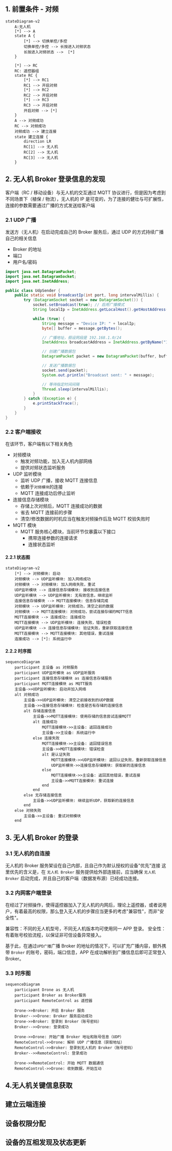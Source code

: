 ## 1. 前置条件 - 对频


``` mermaid
stateDiagram-v2
	A:无人机
    [*] --> A 
    state A {
        [*] --> 切换单控/多控
        切换单控/多控 --> 长按进入对频状态
        长按进入对频状态 -->  [*]
    }

    [*] --> RC
    RC: 遥控器组
    state RC {
        [*] --> RC1
        RC1 --> 开启对频
        [*] --> RC2
        RC2 --> 开启对频
        [*] --> RC3
        RC3 --> 开启对频
        开启对频 --> [*]
    }
	A --> 对频成功
	RC --> 对频成功
	对频成功 --> 建立连接
	state 建立连接 {
		direction LR
		RC[1] --> 无人机
		RC[2] --> 无人机
		RC[3] --> 无人机
	}

```
## 2. 无人机 Broker 登录信息的发现

客户端（RC / 移动设备）与无人机的交互通过 MQTT 协议进行，但是因为考虑到不同场景下（植保 / 物流），无人机的 IP 是可变的，为了连接的健壮与可扩展性，连接的参数需要通过广播的方式发送给客户端

### 2.1 UDP 广播

发送方（无人机）在启动完成自己的 Broker 服务后，通过 UDP 的方式持续广播自己的相关信息

- Broker 的地址
- 端口
- 用户名/密码

```java
import java.net.DatagramPacket;
import java.net.DatagramSocket;
import java.net.InetAddress;

public class UdpSender {
    public static void broadcastIp(int port, long intervalMillis) {
        try (DatagramSocket socket = new DatagramSocket()) {
            socket.setBroadcast(true); // 启用广播模式
            String localIp = InetAddress.getLocalHost().getHostAddress();

            while (true) {
                String message = "Device IP: " + localIp;
                byte[] buffer = message.getBytes();

                // 广播地址，假设网段是 192.168.1.0/24
                InetAddress broadcastAddress = InetAddress.getByName("192.168.1.255");

                // 创建广播数据包
                DatagramPacket packet = new DatagramPacket(buffer, buffer.length, broadcastAddress, port);

                // 发送广播数据包
                socket.send(packet);
                System.out.println("Broadcast sent: " + message);

                // 等待指定时间间隔
                Thread.sleep(intervalMillis);
            }
        } catch (Exception e) {
            e.printStackTrace();
        }
    }
}
```

### 2.2 客户端接收
在该环节，客户端有以下相关角色

- 对频模块
	- 触发对频功能，加入无人机内部网络
	- 提供对频状态监听服务
- UDP 监听模块
	- 监听 UDP 广播，接收 MQTT 连接信息
	- 依赖于`对频模块`的连接
	- MQTT 连接成功后停止监听
- 连接信息存储模块
	- 存储上次对频后，MQTT 连接成功的数据
	- 省去 MQTT 连接前的步骤
	- 清空/修改数据的时机应当在触发对频操作后及 MQTT 校验失败时
- MQTT 模块
	- MQTT 服务核心模块，当前环节仅暴露以下接口
		- 携带连接参数的连接请求
		- 连接状态监听
#### 2.2.1 状态图

```mermaid
stateDiagram-v2
    [*] --> 对频模块: 启动
    对频模块 --> UDP监听模块: 加入网络成功
    对频模块 --> 对频模块: 加入网络失败，重试
    UDP监听模块 --> 连接信息存储模块: 接收到连接信息
    UDP监听模块 --> UDP监听模块: 无有效信息，继续监听
    连接信息存储模块 --> MQTT连接模块: 信息存储完成
    对频模块 --> UDP监听模块: 对频成功，清空之前的数据
    对频模块 --> MQTT连接模块: 对频成功，尝试连接存储的MQTT信息
    MQTT连接模块 --> 连接成功: 连接成功
    MQTT连接模块 --> UDP监听模块: 连接失败，错误检查
    UDP监听模块 --> 连接信息存储模块: 验证失败，重新获取连接信息
    MQTT连接模块 --> MQTT连接模块: 其他错误，重试连接
    连接成功 --> [*]: 系统运行中

```
#### 2.2.2 时序图

```mermaid
sequenceDiagram
    participant 主设备 as 对频服务
    participant UDP监听模块 as UDP监听服务
    participant 连接信息存储模块 as 连接信息存储服务
    participant MQTT连接模块 as MQTT服务
    主设备->>UDP监听模块: 启动并加入网络
    alt 对频成功
        主设备->>UDP监听模块: 清空之前接收到的UDP数据
        主设备->>连接信息存储模块: 检查是否有存储的连接信息
        alt 存储连接信息
            主设备->>MQTT连接模块: 使用存储的信息尝试连接MQTT
            alt 连接成功
                MQTT连接模块->>主设备: 返回连接成功
                主设备->>主设备: 系统运行中
            else 连接失败
                MQTT连接模块->>主设备: 返回错误信息
                主设备->>MQTT连接模块: 错误检查
                alt 是认证失败
                    MQTT连接模块->>UDP监听模块: 返回认证失败，重新获取连接信息
                    UDP监听模块->>连接信息存储模块: 获取新的连接信息
                else
                    MQTT连接模块->>主设备: 返回其他错误，重试连接
                    主设备->>MQTT连接模块: 重试连接
                end
            end
        else 无存储连接信息
            主设备->>UDP监听模块: 继续监听UDP，获取新的连接信息
        end
    else 对频失败
        主设备->>主设备: 重试对频模块
    end

```
## 3. 无人机 Broker 的登录

### 3.1 无人机的自连接

无人机的 Broker 服务架设在自己内部，且自己作为默认授权的设备"优先"连接
这里优先的含义是，在 `无人机 Broker` 服务提供给外部连接前，应当确保 `无人机 Broker` 启动完成，并且自己的客户端（数据发布源）已经成功连接。

### 3.2 内网客户端登录

在经过了对频操作，使得遥控器加入了无人机的内网后，理论上遥控器，或者说用户，有着最高的权限，那么登入无人机的步骤应当更多的考虑"兼容性"，而非"安全性"。

兼容性：不同的无人机型号，不同无人机版本均可使用同一 APP 登录。
安全性：有着账号校验流程，以保证非可信设备异常接入。

基于此，在通过`UPD广播`广播 Broker 的地址的情况下，可以扩充广播内容，额外携带 `Broker` 的账号，密码，端口信息，APP 在成功解析到广播信息后即可正常登入 Broker。

### 3.3 时序图

```mermaid
sequenceDiagram
    participant Drone as 无人机
    participant Broker as Broker服务
    participant RemoteControl as 遥控器
    
    Drone->>Broker: 开启 Broker 服务
    Broker-->>Drone: Broker 服务启动成功
    Drone->>Broker: 登录到 Broker（账号密码）
    Broker-->>Drone: 登录成功
    
    Drone->>Drone: 开始广播 Broker 地址和账号信息（UDP）
    RemoteControl->>Drone: 解析 UDP 广播信息（获取地址）
    RemoteControl->>Broker: 登录到无人机的 Broker（账号密码）
    Broker-->>RemoteControl: 登录成功
    
    Drone->>RemoteControl: 开始 MQTT 数据通信
    RemoteControl->>Drone: 收到数据，开始互动

```

## 4.无人机关键信息获取



## 建立云端连接

## 设备权限分配

## 设备的互相发现及状态更新